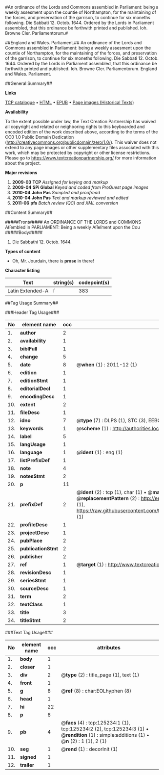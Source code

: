 #An ordinance of the Lords and Commons assembled in Parliament: being a weekly assesment upon the countie of Northampton, for the maintaining of the forces, and preservation of the garrison, to continue for six moneths following. Die Sabbati 12. Octob. 1644. Ordered by the Lords in Parliament assembled, that this ordinance be forthwith printed and published. Ioh. Browne Cler. Parliamentorum.#

##England and Wales. Parliament.##
An ordinance of the Lords and Commons assembled in Parliament: being a weekly assesment upon the countie of Northampton, for the maintaining of the forces, and preservation of the garrison, to continue for six moneths following. Die Sabbati 12. Octob. 1644. Ordered by the Lords in Parliament assembled, that this ordinance be forthwith printed and published. Ioh. Browne Cler. Parliamentorum.
England and Wales. Parliament.

##General Summary##

**Links**

[TCP catalogue](http://www.ota.ox.ac.uk/tcp/)  • 
[HTML](http://tei.it.ox.ac.uk/tcp/Texts-HTML/free/A83/A83022.html)  • 
[EPUB](http://tei.it.ox.ac.uk/tcp/Texts-EPUB/free/A83/A83022.epub) • 
[Page images (Historical Texts)](https://historicaltexts.jisc.ac.uk/eebo-99872788e)

**Availability**

To the extent possible under law, the Text Creation Partnership has waived all copyright and related or neighboring rights to this keyboarded and encoded edition of the work described above, according to the terms of the CC0 1.0 Public Domain Dedication (http://creativecommons.org/publicdomain/zero/1.0/). This waiver does not extend to any page images or other supplementary files associated with this work, which may be protected by copyright or other license restrictions. Please go to https://www.textcreationpartnership.org/ for more information about the project.

**Major revisions**

1. __2009-03__ __TCP__ *Assigned for keying and markup*
1. __2009-04__ __SPi Global__ *Keyed and coded from ProQuest page images*
1. __2010-04__ __John Pas__ *Sampled and proofread*
1. __2010-04__ __John Pas__ *Text and markup reviewed and edited*
1. __2011-06__ __pfs__ *Batch review (QC) and XML conversion*

##Content Summary##

#####Front#####
An ORDINANCE OF THE LORDS and COMMONS Aſſembled in PARLIAMENT: Being a weekly Aſſeſment upon the Cou
#####Body#####

1. Die Sabbathi 12. Octob. 1644.

**Types of content**

  * Oh, Mr. Jourdain, there is **prose** in there!

**Character listing**


|Text|string(s)|codepoint(s)|
|---|---|---|
|Latin Extended-A|ſ|383|

##Tag Usage Summary##

###Header Tag Usage###

|No|element name|occ|attributes|
|---|---|---|---|
|1.|__author__|2||
|2.|__availability__|1||
|3.|__biblFull__|1||
|4.|__change__|5||
|5.|__date__|8| @__when__ (1) : 2011-12 (1)|
|6.|__edition__|1||
|7.|__editionStmt__|1||
|8.|__editorialDecl__|1||
|9.|__encodingDesc__|1||
|10.|__extent__|2||
|11.|__fileDesc__|1||
|12.|__idno__|7| @__type__ (7) : DLPS (1), STC (3), EEBO-CITATION (1), PROQUEST (1), VID (1)|
|13.|__keywords__|1| @__scheme__ (1) : http://authorities.loc.gov/ (1)|
|14.|__label__|5||
|15.|__langUsage__|1||
|16.|__language__|1| @__ident__ (1) : eng (1)|
|17.|__listPrefixDef__|1||
|18.|__note__|4||
|19.|__notesStmt__|2||
|20.|__p__|11||
|21.|__prefixDef__|2| @__ident__ (2) : tcp (1), char (1)  •  @__matchPattern__ (2) : ([0-9\-]+):([0-9IVX]+) (1), (.+) (1)  •  @__replacementPattern__ (2) : http://eebo.chadwyck.com/downloadtiff?vid=$1&page=$2 (1), https://raw.githubusercontent.com/textcreationpartnership/Texts/master/tcpchars.xml#$1 (1)|
|22.|__profileDesc__|1||
|23.|__projectDesc__|1||
|24.|__pubPlace__|2||
|25.|__publicationStmt__|2||
|26.|__publisher__|2||
|27.|__ref__|1| @__target__ (1) : http://www.textcreationpartnership.org/docs/. (1)|
|28.|__revisionDesc__|1||
|29.|__seriesStmt__|1||
|30.|__sourceDesc__|1||
|31.|__term__|2||
|32.|__textClass__|1||
|33.|__title__|3||
|34.|__titleStmt__|2||


###Text Tag Usage###

|No|element name|occ|attributes|
|---|---|---|---|
|1.|__body__|1||
|2.|__closer__|1||
|3.|__div__|2| @__type__ (2) : title_page (1), text (1)|
|4.|__front__|1||
|5.|__g__|8| @__ref__ (8) : char:EOLhyphen (8)|
|6.|__head__|1||
|7.|__hi__|22||
|8.|__p__|6||
|9.|__pb__|4| @__facs__ (4) : tcp:125234:1 (1), tcp:125234:2 (2), tcp:125234:3 (1)  •  @__rendition__ (1) : simple:additions (1)  •  @__n__ (2) : 1 (1), 2 (1)|
|10.|__seg__|1| @__rend__ (1) : decorInit (1)|
|11.|__signed__|1||
|12.|__trailer__|1||
